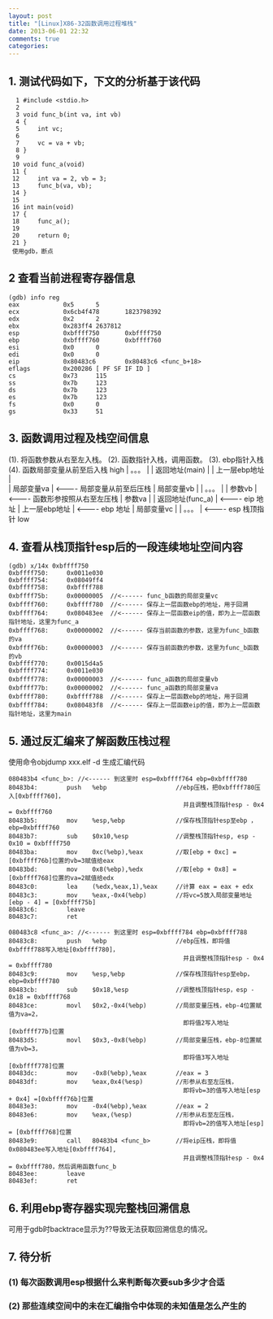 ```yaml
---
layout: post
title: "[Linux]X86-32函数调用过程堆栈"
date: 2013-06-01 22:32
comments: true
categories: 
---
```

## 1. 测试代码如下，下文的分析基于该代码
	  1 #include <stdio.h>
	  2
	  3 void func_b(int va, int vb)
	  4 {
	  5     int vc;
	  6
	  7     vc = va + vb;
	  8 }
	  9
	 10 void func_a(void)
	 11 {
	 12     int va = 2, vb = 3;
	 13     func_b(va, vb);
	 14 }
	 15
	 16 int main(void)
	 17 {
	 18     func_a();
	 19
	 20     return 0;
	 21 }
	 使用gdb，断点

## 2 查看当前进程寄存器信息
	(gdb) info reg  
	eax            0x5      5
	ecx            0x6cb4f478       1823798392
	edx            0x2      2
	ebx            0x283ff4 2637812
	esp            0xbffff750       0xbffff750
	ebp            0xbffff760       0xbffff760
	esi            0x0      0
	edi            0x0      0
	eip            0x80483c6        0x80483c6 <func_b+18>
	eflags         0x200286 [ PF SF IF ID ]
	cs             0x73     115
	ss             0x7b     123
	ds             0x7b     123
	es             0x7b     123
	fs             0x0      0
	gs             0x33     51

## 3. 函数调用过程及栈空间信息
(1). 将函数参数从右至左入栈。
(2). 函数指针入栈，调用函数。
(3). ebp指针入栈
(4). 函数局部变量从前至后入栈
	high 
		| 。。。           |
		| 返回地址(main)   |
		| 上一层ebp地址    |      
		| 局部变量va       | <---- 局部变量从前至后压栈
		| 局部变量vb       | 
		| 。。。           |
		| 参数vb           | <---- 函数形参按照从右至左压栈
		| 参数va           |
		| 返回地址(func_a) | <---- eip 地址
		| 上一层ebp地址    | <---- ebp 地址
		| 局部变量vc       | 
		| 。。。           | <---- esp 栈顶指针
	low
	
## 4. 查看从栈顶指针esp后的一段连续地址空间内容 
	(gdb) x/14x 0xbffff750 
	0xbffff750:     0x0011e030      
	0xbffff754:     0x08049ff4
	0xbffff758:     0xbffff788
	0xbffff75b:     0x00000005  //<------ func_b函数的局部变量vc
	0xbffff760:     0xbffff780  //<------ 保存上一层函数ebp的地址，用于回溯
	0xbffff764:     0x080483ee  //<------ 保存上一层函数eip的值，即为上一层函数指针地址，这里为func_a
	0xbffff768:     0x00000002  //<------ 保存当前函数的参数，这里为func_b函数的va
	0xbffff76b:     0x00000003  //<------ 保存当前函数的参数，这里为func_b函数的vb
	0xbffff770:     0x0015d4a5 
	0xbffff774:     0x0011e030
	0xbffff778:     0x00000003  //<------ func_a函数的局部变量vb
	0xbffff77b:     0x00000002  //<------ func_a函数的局部变量va
	0xbffff780:     0xbffff788  //<------ 保存上一层函数ebp的地址，用于回溯
	0xbffff784:     0x080483f8  //<------ 保存上一层函数eip的值，即为上一层函数指针地址，这里为main

## 5. 通过反汇编来了解函数压栈过程
使用命令objdump xxx.elf -d 生成汇编代码

	080483b4 <func_b>: //<------ 到这里时 esp=0xbffff764 ebp=0xbffff780
	80483b4:		push   %ebp                   //ebp压栈，把0xbffff780压入[0xbffff760]，
													并且调整栈顶指针esp - 0x4 = 0xbffff760
	80483b5:		mov    %esp,%ebp              //保存栈顶指针esp至ebp ，ebp=0xbffff760
	80483b7:		sub    $0x10,%esp             //调整栈顶指针esp, esp - 0x10 = 0xbffff750
	80483ba:		mov    0xc(%ebp),%eax         //取[ebp + 0xc] = [0xbffff76b]位置的vb=3赋值给eax
	80483bd:		mov    0x8(%ebp),%edx         //取[ebp + 0x8] = [0xbffff768]位置的va=2赋值给edx
	80483c0:		lea    (%edx,%eax,1),%eax     //计算 eax = eax + edx
	80483c3:		mov    %eax,-0x4(%ebp)        //将vc=5放入局部变量地址[ebp - 4] = [0xbffff75b]
	80483c6:		leave  
	80483c7:		ret    

	080483c8 <func_a>: //<------ 到这里时 esp=0xbffff784 ebp=0xbffff788
	80483c8:		push   %ebp                   //ebp压栈，即将值0xbffff788写入地址[0xbffff780]，
													并且调整栈顶指针esp - 0x4 = 0xbffff780
	80483c9:		mov    %esp,%ebp              //保存栈顶指针esp至ebp，ebp=0xbffff780
	80483cb:		sub    $0x18,%esp             //调整栈顶指针esp，esp - 0x18 = 0xbffff768
	80483ce:		movl   $0x2,-0x4(%ebp)        //局部变量压栈，ebp-4位置赋值为va=2，
													即将值2写入地址[0xbffff77b]位置
	80483d5:		movl   $0x3,-0x8(%ebp)        //局部变量压栈，ebp-8位置赋值为vb=3，
													即将值3写入地址[0xbffff778]位置
	80483dc:		mov    -0x8(%ebp),%eax        //eax = 3
	80483df:		mov    %eax,0x4(%esp)         //形参从右至左压栈，
													即将vb=3的值写入地址[esp + 0x4] =[0xbffff76b]位置
	80483e3:		mov    -0x4(%ebp),%eax        //eax = 2
	80483e6:		mov    %eax,(%esp)            //形参从右至左压栈，
													即将vb=2的值写入地址[esp] = [0xbffff768]位置
	80483e9:		call   80483b4 <func_b>       //将eip压栈，即将值0x080483ee写入地址[0xbffff764], 
													并且调整栈顶指针esp - 0x4 = 0xbffff780，然后调用函数func_b
	80483ee:		leave  
	80483ef:		ret    

## 6. 利用ebp寄存器实现完整栈回溯信息
可用于gdb时backtrace显示为??导致无法获取回溯信息的情况。

## 7. 待分析
### (1) 每次函数调用esp根据什么来判断每次要sub多少才合适
### (2) 那些连续空间中的未在汇编指令中体现的未知值是怎么产生的
